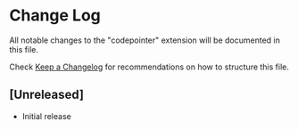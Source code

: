 # Change Log

All notable changes to the "codepointer" extension will be documented in this file.

Check [Keep a Changelog](http://keepachangelog.com/) for recommendations on how to structure this file.

## [Unreleased]

- Initial release